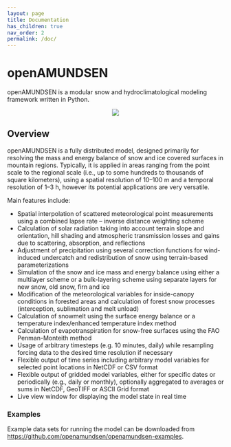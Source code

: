 ```yaml
---
layout: page
title: Documentation
has_children: true
nav_order: 2
permalink: /doc/
---
```



# openAMUNDSEN

openAMUNDSEN is a modular snow and hydroclimatological modeling framework written in Python.

<p align="center">
  <img src="https://user-images.githubusercontent.com/17546246/115751189-3afe4c00-a399-11eb-8bfa-87d0a86c2119.gif" />
</p>

## Overview

openAMUNDSEN is a fully distributed model, designed primarily for resolving the mass and energy
balance of snow and ice covered surfaces in mountain regions.
Typically, it is applied in areas ranging from the point scale to the regional scale (i.e., up to
some hundreds to thousands of square kilometers), using a spatial resolution of 10–100 m and a
temporal resolution of 1–3 h, however its potential applications are very versatile.

Main features include:

* Spatial interpolation of scattered meteorological point measurements using a combined lapse
  rate – inverse distance weighting scheme
* Calculation of solar radiation taking into account terrain slope and orientation, hill shading
  and atmospheric transmission losses and gains due to scattering, absorption, and reflections
* Adjustment of precipitation using several correction functions for wind-induced undercatch and
  redistribution of snow using terrain-based parameterizations
* Simulation of the snow and ice mass and energy balance using either a multilayer scheme or a
  bulk-layering scheme using separate layers for new snow, old snow, firn and ice
* Modification of the meteorological variables for inside-canopy conditions in forested areas and
  calculation of forest snow processes (interception, sublimation and melt unload)
* Calculation of snowmelt using the surface energy balance or a temperature index/enhanced
  temperature index method
* Calculation of evapotranspiration for snow-free surfaces using the FAO Penman-Monteith method
* Usage of arbitrary timesteps (e.g. 10 minutes, daily) while resampling forcing data to the
  desired time resolution if necessary
* Flexible output of time series including arbitrary model variables for selected point locations in
  NetCDF or CSV format
* Flexible output of gridded model variables, either for specific dates or periodically (e.g., daily
  or monthly), optionally aggregated to averages or sums in NetCDF, GeoTIFF or ASCII Grid format
* Live view window for displaying the model state in real time



### Examples

Example data sets for running the model can be downloaded from
https://github.com/openamundsen/openamundsen-examples.

